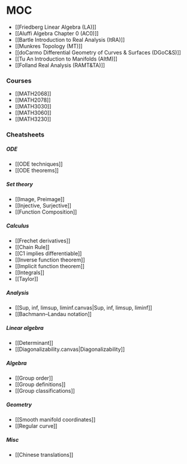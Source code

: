 # MOC
- [[Friedberg Linear Algebra (LA)]]
- [[Aluffi Algebra Chapter 0 (AC0)]]
- [[Bartle Introduction to Real Analysis (ItRA)]]
- [[Munkres Topology (MT)]]
- [[doCarmo Differential Geometry of Curves & Surfaces (DGoC&S)]]
- [[Tu An Introduction to Manifolds (AItM)]] 
- [[Folland Real Analysis (RAMT&TA)]]
### Courses
- [[MATH2068]]
- [[MATH2078]]
- [[MATH3030]]
- [[MATH3060]]
- [[MATH3230]]
### Cheatsheets
##### ODE
- [[ODE techniques]]
- [[ODE theorems]]
##### Set theory
- [[Image, Preimage]]
- [[Injective, Surjective]]
- [[Function Composition]]
##### Calculus
- [[Frechet derivatives]]
- [[Chain Rule]]
- [[C1 implies differentiable]]
- [[Inverse function theorem]]
- [[Implicit function theorem]]
- [[Integrals]]
- [[Taylor]]
##### Analysis
- [[Sup, inf, limsup, liminf.canvas|Sup, inf, limsup, liminf]]
- [[Bachmann–Landau notation]]
##### Linear algebra
- [[Determinant]]
- [[Diagonalizability.canvas|Diagonalizability]]
##### Algebra
- [[Group order]]
- [[Group definitions]]
- [[Group classifications]]
##### Geometry
- [[Smooth manifold coordinates]]
- [[Regular curve]]
##### Misc
- [[Chinese translations]]